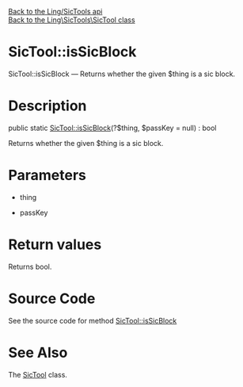 [Back to the Ling/SicTools api](https://github.com/lingtalfi/SicTools/blob/master/doc/api/Ling/SicTools.md)<br>
[Back to the Ling\SicTools\SicTool class](https://github.com/lingtalfi/SicTools/blob/master/doc/api/Ling/SicTools/SicTool.md)


SicTool::isSicBlock
================



SicTool::isSicBlock — Returns whether the given $thing is a sic block.




Description
================


public static [SicTool::isSicBlock](https://github.com/lingtalfi/SicTools/blob/master/doc/api/Ling/SicTools/SicTool/isSicBlock.md)(?$thing, $passKey = null) : bool




Returns whether the given $thing is a sic block.




Parameters
================


- thing

    

- passKey

    


Return values
================

Returns bool.








Source Code
===========
See the source code for method [SicTool::isSicBlock](https://github.com/lingtalfi/SicTools/blob/master/SicTool.php#L24-L37)


See Also
================

The [SicTool](https://github.com/lingtalfi/SicTools/blob/master/doc/api/Ling/SicTools/SicTool.md) class.



